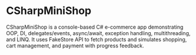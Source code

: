 # CSharpMiniShop
CSharpMiniShop is a console-based C# e-commerce app demonstrating OOP, DI, delegates/events, async/await, exception handling, multithreading, and LINQ. It uses FakeStore API to fetch products and simulates shopping, cart management, and payment with progress feedback.
